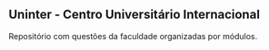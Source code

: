 ## Uninter - Centro Universitário Internacional


Repositório com questões da faculdade organizadas por módulos.